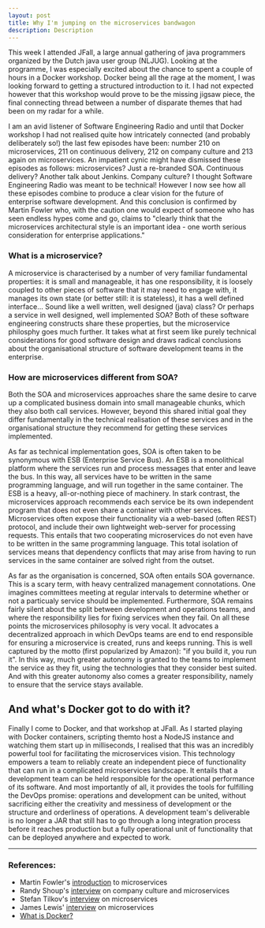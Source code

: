 ```yaml
---
layout: post
title: Why I'm jumping on the microservices bandwagon
description: Description
---
```


This week I attended JFall, a large annual gathering of java programmers organized by the Dutch java user group (NLJUG).  Looking at the programme, I was especially excited about the chance to spent a couple of hours in a Docker workshop.  Docker being all the rage at the moment, I was looking forward to getting a structured introduction to it.  I had not expected however that this workshop would prove to be the missing jigsaw piece, the final connecting thread between a number of disparate themes that had been on my radar for a while.

I am an avid listener of Software Engineering Radio and until that Docker workshop I had not realised quite how intricately connected (and probably deliberately so!) the last few episodes have been: number 210 on microservices, 211 on continuous delivery, 212 on company culture and 213 again on microservices.  An impatient cynic might have dismissed these episodes as follows: microservices? Just a re-branded SOA.  Continuous delivery? Another talk about Jenkins.  Company culture? I thought Software Engineering Radio was meant to be technical!  However I now see how all these episodes combine to produce a clear vision for the future of enterprise software development.  And this conclusion is confirmed by Martin Fowler who, with the caution one would expect of someone who has seen endless hypes come and go, claims to "clearly think that the microservices architectural style is an important idea - one worth serious consideration for enterprise applications."

### What is a microservice?

A microservice is characterised by a number of very familiar fundamental properties: it is small and manageable, it has one responsibility, it is loosely coupled to other pieces of software that it may need to engage with, it manages its own state (or better still: it is stateless), it has a well defined interface...  Sound like a well written, well designed (java) class? Or perhaps a service in well designed, well implemented SOA?  Both of these software engineering constructs share these properties, but the microservice philosphy goes much further.  It takes what at first seem like purely technical considerations for good software design and draws radical conclusions about the organisational structure of software development teams in the enterprise.  

### How are microservices different from SOA?

Both the SOA and microservices approaches share the same desire to carve up a complicated business domain into small manageable chunks, which they also both call services.  However, beyond this shared initial goal they differ fundamentally in the technical realisation of these services and in the organisational structure they recommend for getting these services implemented.  

As far as technical implementation goes, SOA is often taken to be synonymous with ESB (Enterprise Service Bus).  An ESB is a monolithical platform where the services run and process messages that enter and leave the bus.  In this way, all services have to be written in the same programming language, and will run together in the same container.  The ESB is a heavy, all-or-nothing piece of machinery.  In stark contrast, the microservices approach recommends each service be its own independent program that does not even share a container with other services.  Microservices often expose their functionality via a web-based (often REST) protocol, and include their own lightweight web-server for processing requests.  This entails that two cooperating microservices do not even have to be written in the same programming language.  This total isolation of services means that dependency conflicts that may arise from having to run services in the same container are solved right from the outset.

As far as the organisation is concerned, SOA often entails SOA governance.  This is a scary term, with heavy centralized management connotations.  One imagines committees meeting at regular intervals to determine whether or not a particualy service should be implemented.  Furthermore, SOA remains fairly silent about the split between development and operations teams, and where the responsibility lies for fixing services when they fail.  On all these points the microservices philosophy is very vocal.  It advocates a decentralized approach in which DevOps teams are end to end responsible for ensuring a microservice is created, runs and keeps running.  This is well captured by the motto (first popularized by Amazon): "if you build it, you run it".  In this way, much greater autonomy is granted to the teams to implement the service as they fit, using the technologies that they consider best suited.  And with this greater autonomy also comes a greater responsibility, namely to ensure that the service stays available.  

## And what's Docker got to do with it?

Finally I come to Docker, and that workshop at JFall.  As I started playing with Docker containers, scripting themto host a NodeJS instance and watching them start up in milliseconds, I realised that this was an incredibly powerful tool for facilitating the microservices vision.  This technology empowers a team to reliably create an independent piece of functionality that can run in a complicated microservices landscape.  It entails that a development team can be held responsible for the operational performance of its software.  And most importantly of all, it provides the tools for fulfilling the DevOps promise: operations and development can be united, without sacrificing either the creativity and messiness of development or the structure and orderliness of operations.  A development team's deliverable is no longer a JAR that still has to go through a long integration process before it reaches production but a fully operational unit of functionality that can be deployed anywhere and expected to work.

* * *

### References:
* Martin Fowler's [introduction](http://martinfowler.com/articles/microservices.html) to microservices
* Randy Shoup's [interview](http://www.se-radio.net/2014/10/episode-212-randy-shoup-on-company-culture/) on company culture and microservices
* Stefan Tilkov's [interview](http://www.se-radio.net/2014/09/episode-210-stefan-tilkov-on-architecture-and-micro-services/) on microservices
* James Lewis' [interview](http://www.se-radio.net/2014/10/episode-213-james-lewis-on-microservices/) on microservices
* [What is Docker?](https://www.docker.com/whatisdocker/)
